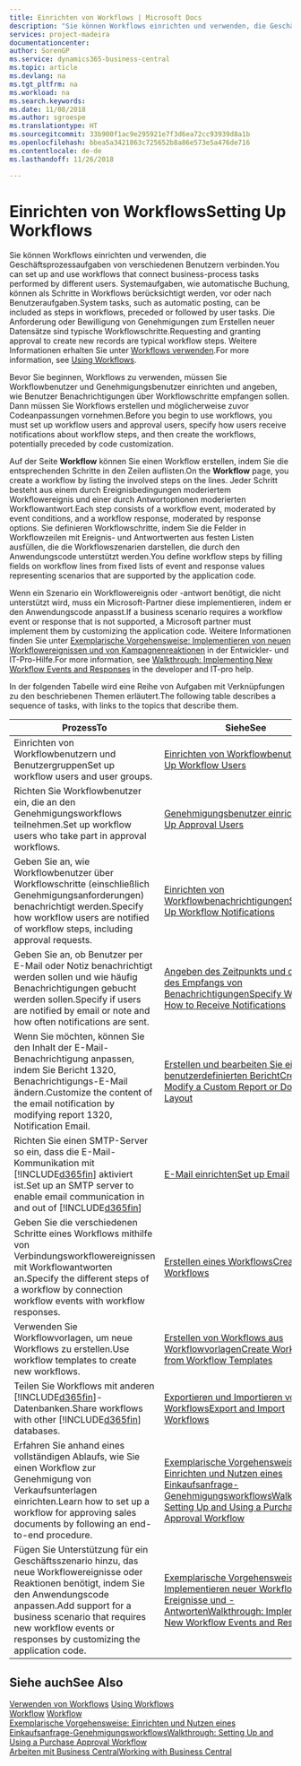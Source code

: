 ```yaml
---
title: Einrichten von Workflows | Microsoft Docs
description: "Sie können Workflows einrichten und verwenden, die Geschäftsprozessaufgaben von verschiedenen Benutzern verbinden. Systemaufgaben, wie automatische Buchung, können als Schritte in Workflows berücksichtigt werden, vor oder nach Benutzeraufgaben. Die Anforderung oder Bewilligung von Genehmigungen zum Erstellen neuer Datensätze sind typische Workflowschritte."
services: project-madeira
documentationcenter: 
author: SorenGP
ms.service: dynamics365-business-central
ms.topic: article
ms.devlang: na
ms.tgt_pltfrm: na
ms.workload: na
ms.search.keywords: 
ms.date: 11/08/2018
ms.author: sgroespe
ms.translationtype: HT
ms.sourcegitcommit: 33b900f1ac9e295921e7f3d6ea72cc93939d8a1b
ms.openlocfilehash: bbea5a3421863c725652b8a86e573e5a476de716
ms.contentlocale: de-de
ms.lasthandoff: 11/26/2018

---
```

# <a name="setting-up-workflows"></a><span data-ttu-id="af35a-105">Einrichten von Workflows</span><span class="sxs-lookup"><span data-stu-id="af35a-105">Setting Up Workflows</span></span>
<span data-ttu-id="af35a-106">Sie können Workflows einrichten und verwenden, die Geschäftsprozessaufgaben von verschiedenen Benutzern verbinden.</span><span class="sxs-lookup"><span data-stu-id="af35a-106">You can set up and use workflows that connect business-process tasks performed by different users.</span></span> <span data-ttu-id="af35a-107">Systemaufgaben, wie automatische Buchung, können als Schritte in Workflows berücksichtigt werden, vor oder nach Benutzeraufgaben.</span><span class="sxs-lookup"><span data-stu-id="af35a-107">System tasks, such as automatic posting, can be included as steps in workflows, preceded or followed by user tasks.</span></span> <span data-ttu-id="af35a-108">Die Anforderung oder Bewilligung von Genehmigungen zum Erstellen neuer Datensätze sind typische Workflowschritte.</span><span class="sxs-lookup"><span data-stu-id="af35a-108">Requesting and granting approval to create new records are typical workflow steps.</span></span> <span data-ttu-id="af35a-109">Weitere Informationen erhalten Sie unter [Workflows verwenden](across-use-workflows.md).</span><span class="sxs-lookup"><span data-stu-id="af35a-109">For more information, see [Using Workflows](across-use-workflows.md).</span></span>  

 <span data-ttu-id="af35a-110">Bevor Sie beginnen, Workflows zu verwenden, müssen Sie Workflowbenutzer und Genehmigungsbenutzer einrichten und angeben, wie Benutzer Benachrichtigungen über Workflowschritte empfangen sollen. Dann müssen Sie Workflows erstellen und möglicherweise zuvor Codeanpassungen vornehmen.</span><span class="sxs-lookup"><span data-stu-id="af35a-110">Before you begin to use workflows, you must set up workflow users and approval users, specify how users receive notifications about workflow steps, and then create the workflows, potentially preceded by code customization.</span></span>  

 <span data-ttu-id="af35a-111">Auf der Seite **Workflow** können Sie einen Workflow erstellen, indem Sie die entsprechenden Schritte in den Zeilen auflisten.</span><span class="sxs-lookup"><span data-stu-id="af35a-111">On the **Workflow** page, you create a workflow by listing the involved steps on the lines.</span></span> <span data-ttu-id="af35a-112">Jeder Schritt besteht aus einem durch Ereignisbedingungen moderiertem Workflowereignis und einer durch Antwortoptionen moderierten Workflowantwort.</span><span class="sxs-lookup"><span data-stu-id="af35a-112">Each step consists of a workflow event, moderated by event conditions, and a workflow response, moderated by response options.</span></span> <span data-ttu-id="af35a-113">Sie definieren Workflowschritte, indem Sie die Felder in Workflowzeilen mit Ereignis- und Antwortwerten aus festen Listen ausfüllen, die die Workflowszenarien darstellen, die durch den Anwendungscode unterstützt werden.</span><span class="sxs-lookup"><span data-stu-id="af35a-113">You define workflow steps by filling fields on workflow lines from fixed lists of event and response values representing scenarios that are supported by the application code.</span></span>  

 <span data-ttu-id="af35a-114">Wenn ein Szenario ein Workflowereignis oder -antwort benötigt, die nicht unterstützt wird, muss ein Microsoft-Partner diese implementieren, indem er den Anwendungscode anpasst.</span><span class="sxs-lookup"><span data-stu-id="af35a-114">If a business scenario requires a workflow event or response that is not supported, a Microsoft partner must implement them by customizing the application code.</span></span> <span data-ttu-id="af35a-115">Weitere Informationen finden Sie unter [Exemplarische Vorgehensweise: Implementieren von neuen Workflowereignissen und von Kampagnenreaktionen](/dynamics-nav/Walkthrough--Implementing-New-Workflow-Events-and-Responses) in der Entwickler- und IT-Pro-Hilfe.</span><span class="sxs-lookup"><span data-stu-id="af35a-115">For more information, see [Walkthrough: Implementing New Workflow Events and Responses](/dynamics-nav/Walkthrough--Implementing-New-Workflow-Events-and-Responses) in the developer and IT-pro help.</span></span>

 <span data-ttu-id="af35a-116">In der folgenden Tabelle wird eine Reihe von Aufgaben mit Verknüpfungen zu den beschriebenen Themen erläutert.</span><span class="sxs-lookup"><span data-stu-id="af35a-116">The following table describes a sequence of tasks, with links to the topics that describe them.</span></span>  

|<span data-ttu-id="af35a-117">**Prozess**</span><span class="sxs-lookup"><span data-stu-id="af35a-117">**To**</span></span>|<span data-ttu-id="af35a-118">**Siehe**</span><span class="sxs-lookup"><span data-stu-id="af35a-118">**See**</span></span>|  
|------------|-------------|  
|<span data-ttu-id="af35a-119">Einrichten von Workflowbenutzern und Benutzergruppen</span><span class="sxs-lookup"><span data-stu-id="af35a-119">Set up workflow users and user groups.</span></span>|[<span data-ttu-id="af35a-120">Einrichten von Workflowbenutzern</span><span class="sxs-lookup"><span data-stu-id="af35a-120">Set Up Workflow Users</span></span>](across-how-to-set-up-workflow-users.md)|  
|<span data-ttu-id="af35a-121">Richten Sie Workflowbenutzer ein, die an den Genehmigungsworkflows teilnehmen.</span><span class="sxs-lookup"><span data-stu-id="af35a-121">Set up workflow users who take part in approval workflows.</span></span>|[<span data-ttu-id="af35a-122">Genehmigungsbenutzer einrichten</span><span class="sxs-lookup"><span data-stu-id="af35a-122">Set Up Approval Users</span></span>](across-how-to-set-up-approval-users.md)|  
|<span data-ttu-id="af35a-123">Geben Sie an, wie Workflowbenutzer über Workflowschritte (einschließlich Genehmigungsanforderungen) benachrichtigt werden.</span><span class="sxs-lookup"><span data-stu-id="af35a-123">Specify how workflow users are notified of workflow steps, including approval requests.</span></span>|[<span data-ttu-id="af35a-124">Einrichten von Workflowbenachrichtigungen</span><span class="sxs-lookup"><span data-stu-id="af35a-124">Setting Up Workflow Notifications</span></span>](across-setting-up-workflow-notifications.md)|  
|<span data-ttu-id="af35a-125">Geben Sie an, ob Benutzer per E-Mail oder Notiz benachrichtigt werden sollen und wie häufig Benachrichtigungen gebucht werden sollen.</span><span class="sxs-lookup"><span data-stu-id="af35a-125">Specify if users are notified by email or note and how often notifications are sent.</span></span>|[<span data-ttu-id="af35a-126">Angeben des Zeitpunkts und der Art des Empfangs von Benachrichtigungen</span><span class="sxs-lookup"><span data-stu-id="af35a-126">Specify When and How to Receive Notifications</span></span>](across-how-to-specify-when-and-how-to-receive-notifications.md)|  
|<span data-ttu-id="af35a-127">Wenn Sie möchten, können Sie den Inhalt der E-Mail-Benachrichtigung anpassen, indem Sie Bericht 1320, Benachrichtigungs-E-Mail ändern.</span><span class="sxs-lookup"><span data-stu-id="af35a-127">Customize the content of the email notification by modifying report 1320, Notification Email.</span></span>|[<span data-ttu-id="af35a-128">Erstellen und bearbeiten Sie einen benutzerdefinierten Bericht</span><span class="sxs-lookup"><span data-stu-id="af35a-128">Create and Modify a Custom Report or Document Layout</span></span>](ui-how-create-custom-report-layout.md)|  
|<span data-ttu-id="af35a-129">Richten Sie einen SMTP-Server so ein, dass die E-Mail-Kommunikation mit [!INCLUDE[d365fin](includes/d365fin_md.md)] aktiviert ist.</span><span class="sxs-lookup"><span data-stu-id="af35a-129">Set up an SMTP server to enable email communication in and out of [!INCLUDE[d365fin](includes/d365fin_md.md)]</span></span>|[<span data-ttu-id="af35a-130">E-Mail einrichten</span><span class="sxs-lookup"><span data-stu-id="af35a-130">Set up Email</span></span>](admin-how-setup-email.md)|
|<span data-ttu-id="af35a-131">Geben Sie die verschiedenen Schritte eines Workflows mithilfe von Verbindungsworkflowereignissen mit Workflowantworten an.</span><span class="sxs-lookup"><span data-stu-id="af35a-131">Specify the different steps of a workflow by connection workflow events with workflow responses.</span></span>|[<span data-ttu-id="af35a-132">Erstellen eines Workflows</span><span class="sxs-lookup"><span data-stu-id="af35a-132">Create Workflows</span></span>](across-how-to-create-workflows.md)|  
|<span data-ttu-id="af35a-133">Verwenden Sie Workflowvorlagen, um neue Workflows zu erstellen.</span><span class="sxs-lookup"><span data-stu-id="af35a-133">Use workflow templates to create new workflows.</span></span>|[<span data-ttu-id="af35a-134">Erstellen von Workflows aus Workflowvorlagen</span><span class="sxs-lookup"><span data-stu-id="af35a-134">Create Workflows from Workflow Templates</span></span>](across-how-to-create-workflows-from-workflow-templates.md)|  
|<span data-ttu-id="af35a-135">Teilen Sie Workflows mit anderen [!INCLUDE[d365fin](includes/d365fin_md.md)]-Datenbanken.</span><span class="sxs-lookup"><span data-stu-id="af35a-135">Share workflows with other [!INCLUDE[d365fin](includes/d365fin_md.md)] databases.</span></span>|[<span data-ttu-id="af35a-136">Exportieren und Importieren von Workflows</span><span class="sxs-lookup"><span data-stu-id="af35a-136">Export and Import Workflows</span></span>](across-how-to-export-and-import-workflows.md)|  
|<span data-ttu-id="af35a-137">Erfahren Sie anhand eines vollständigen Ablaufs, wie Sie einen Workflow zur Genehmigung von Verkaufsunterlagen einrichten.</span><span class="sxs-lookup"><span data-stu-id="af35a-137">Learn how to set up a workflow for approving sales documents by following an end-to-end procedure.</span></span>|[<span data-ttu-id="af35a-138">Exemplarische Vorgehensweise: Einrichten und Nutzen eines Einkaufsanfrage-Genehmigungsworkflows</span><span class="sxs-lookup"><span data-stu-id="af35a-138">Walkthrough: Setting Up and Using a Purchase Approval Workflow</span></span>](walkthrough-setting-up-and-using-a-purchase-approval-workflow.md)|  
|<span data-ttu-id="af35a-139">Fügen Sie Unterstützung für ein Geschäftsszenario hinzu, das neue Workflowereignisse oder Reaktionen benötigt, indem Sie den Anwendungscode anpassen.</span><span class="sxs-lookup"><span data-stu-id="af35a-139">Add support for a business scenario that requires new workflow events or responses by customizing the application code.</span></span>|[<span data-ttu-id="af35a-140">Exemplarische Vorgehensweise: Implementieren neuer Workflow-Ereignisse und -Antworten</span><span class="sxs-lookup"><span data-stu-id="af35a-140">Walkthrough: Implementing New Workflow Events and Responses</span></span>](/dynamics-nav/Walkthrough--Implementing-New-Workflow-Events-and-Responses)|  

## <a name="see-also"></a><span data-ttu-id="af35a-141">Siehe auch</span><span class="sxs-lookup"><span data-stu-id="af35a-141">See Also</span></span>  
 <span data-ttu-id="af35a-142">[Verwenden von Workflows](across-use-workflows.md) </span><span class="sxs-lookup"><span data-stu-id="af35a-142">[Using Workflows](across-use-workflows.md) </span></span>  
 <span data-ttu-id="af35a-143">[Workflow](across-workflow.md) </span><span class="sxs-lookup"><span data-stu-id="af35a-143">[Workflow](across-workflow.md) </span></span>  
 [<span data-ttu-id="af35a-144">Exemplarische Vorgehensweise: Einrichten und Nutzen eines Einkaufsanfrage-Genehmigungsworkflows</span><span class="sxs-lookup"><span data-stu-id="af35a-144">Walkthrough: Setting Up and Using a Purchase Approval Workflow</span></span>](walkthrough-setting-up-and-using-a-purchase-approval-workflow.md)  
 [<span data-ttu-id="af35a-145">Arbeiten mit  Business Central</span><span class="sxs-lookup"><span data-stu-id="af35a-145">Working with Business Central</span></span>](ui-work-product.md)

